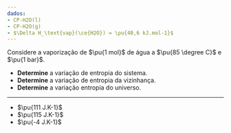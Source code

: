 ```yaml
---
dados:
- CP-H2O(l)
- CP-H2O(g)
- $\Delta H_\text{vap}(\ce{H2O}) = \pu{40,6 kJ.mol-1}$
---
```

Considere a vaporização de $\pu{1 mol}$ de água a $\pu{85 \degree C}$ e $\pu{1 bar}$.  

- **Determine** a variação de entropia do sistema.
- **Determine** a variação de entropia da vizinhança.
- **Determine** a variação entropia do universo.

---

- $\pu{111 J.K-1}$
- $\pu{115 J.K-1}$
- $\pu{-4 J.K-1}$ 
